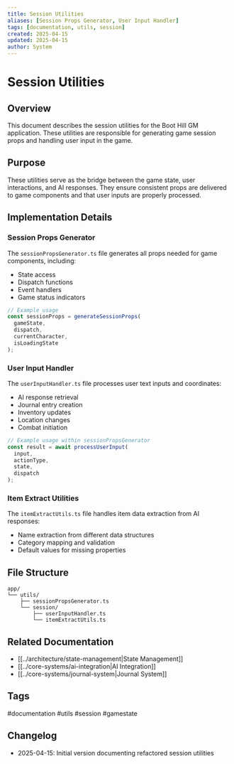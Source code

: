 ```yaml
---
title: Session Utilities
aliases: [Session Props Generator, User Input Handler]
tags: [documentation, utils, session]
created: 2025-04-15
updated: 2025-04-15
author: System
---
```


# Session Utilities

## Overview
This document describes the session utilities for the Boot Hill GM application. These utilities are responsible for generating game session props and handling user input in the game.

## Purpose
These utilities serve as the bridge between the game state, user interactions, and AI responses. They ensure consistent props are delivered to game components and that user inputs are properly processed.

## Implementation Details

### Session Props Generator
The `sessionPropsGenerator.ts` file generates all props needed for game components, including:

- State access
- Dispatch functions
- Event handlers
- Game status indicators

```typescript
// Example usage
const sessionProps = generateSessionProps(
  gameState,
  dispatch,
  currentCharacter,
  isLoadingState
);
```

### User Input Handler
The `userInputHandler.ts` file processes user text inputs and coordinates:

- AI response retrieval
- Journal entry creation
- Inventory updates
- Location changes
- Combat initiation

```typescript
// Example usage within sessionPropsGenerator
const result = await processUserInput(
  input,
  actionType,
  state,
  dispatch
);
```

### Item Extract Utilities
The `itemExtractUtils.ts` file handles item data extraction from AI responses:

- Name extraction from different data structures
- Category mapping and validation
- Default values for missing properties

## File Structure
```
app/
└── utils/
    ├── sessionPropsGenerator.ts
    └── session/
        ├── userInputHandler.ts
        └── itemExtractUtils.ts
```

## Related Documentation
- [[../architecture/state-management|State Management]]
- [[../core-systems/ai-integration|AI Integration]]
- [[../core-systems/journal-system|Journal System]]

## Tags
#documentation #utils #session #gamestate

## Changelog
- 2025-04-15: Initial version documenting refactored session utilities
